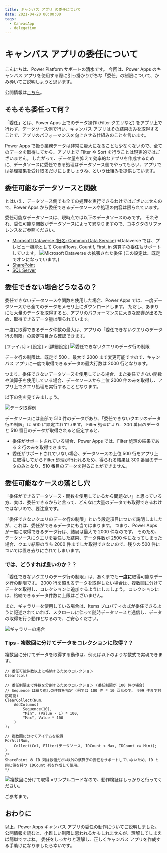 ```yaml
---
title: キャンバス アプリ の委任について
date: 2021-04-20 00:00:00
tags:
  - CanvasApp
  - delegation
---
```


# キャンバス アプリの委任について

こんにちは、Power Platform サポートの清水です。
今回は、Power Apps のキャンバス アプリを使用する際に引っ掛かりがちな「委任」の制限について、かみ砕いてご説明しようと思います。


公開情報は[こちら](https://docs.microsoft.com/ja-jp/powerapps/maker/canvas-apps/delegation-overview)。

## そもそも委任って何？
「委任」とは、Power Apps 上でのデータ操作 (Filter クエリなど) をアプリ上で行わず、データソース側で行い、キャンバス アプリはその結果のみを取得することで、アプリのパフォーマンスを向上させる仕組みのことを言います。

Power Apps で扱う業務データは非常に膨大になることも少なくないので、全てのデータを取得してから、アプリ上で Filter や Sort を行うことは現実的ではございません。
したがって、データ量を抑えて効率的なアプリを作成するために、データソースに委任できる処理はデータソース側でやってもらい、アプリでは処理結果を受け取るだけにしましょうね、という仕組みを提供しています。

## 委任可能なデータソースと関数
とはいえ、データソース側でも全ての処理を実行できるわけではございませんので、Power Apps から委任できるデータソースや処理の内容は限られています。

委任可能なデータソースは、現時点では以下のデータソースのみです。
それぞれ、委任可能な関数がデータソースによって異なりますので、コネクタのリファレンスをご参照ください。
- [Microsoft Dataverse (旧名: Common Data Service)](https://docs.microsoft.com/ja-jp/connectors/commondataservice/#power-apps-delegable-functions-and-operations-for-dataverse)
※Dataverse では、プレビュー機能として CountRows, CountIf, First, in 演算子の委任もサポートしています。
![Microsoft Dataverse の拡張された委任](./canvasapp-delegation/img00.png)
(この設定は、既定でオンになっています。)
- [SharePoint](https://docs.microsoft.com/ja-jp/connectors/sharepointonline/#power-apps-delegable-functions-and-operations-for-sharepoint)
- [SQL Server](https://docs.microsoft.com/ja-jp/connectors/sql/#power-apps-delegable-functions-and-operations-for-sql-server)

## 委任できない場合どうなるの？
委任できないデータソースや関数を使用した場合、Power Apps では、一度データソースから全てのデータをメモリ上にダウンロードします。
ただし、あまりにも大量のデータを取得すると、アプリのパフォーマンスに大きな影響が出るため、取得できるデータ量は限られています。

一度に取得できるデータ件数の最大は、アプリの「委任できないクエリのデータ行の制限」の設定項目から確認できます。

[ファイル] > [設定] > [詳細設定]
![委任できないクエリのデータ行の制限](./canvasapp-delegation/img01.png)

データ行の制限は、既定で 500 、最大で 2000 まで変更可能ですので、キャンバス アプリに一度で取得できるデータの最大行数は 2000 行となります。

つまり、委任できないデータソースを使用している場合、また委任できない関数や演算子を使用している場合、データソースから上位 2000 件のみを取得し、アプリ上でクエリ処理を実行することとなります。

以下の例を見てみましょう。

![データ取得例](./canvasapp-delegation/img02.png)

データソースには全部で 510 件のデータがあり、「委任できないクエリのデータ行の制限」は 500 に設定されています。
Filter 処理により、300 番目のデータと 510 番目のデータが取得されると仮定すると、
- 委任がサポートされている場合、Power Apps では、Filter 処理の結果である 2 行のみを取得できます。
- 委任がサポートされていない場合、データソースの上位 500 行をアプリ上に取得してから Filter 処理が行われるため、得られる結果は 300 番目のデータのみとなり、510 番目のデータを得ることができません。

## 委任可能なケースの落とし穴
「委任ができるデータソース・関数を使用しているから問題ない」と思っている方、実は、委任できるからと言って、どんなに大量のデータでも取得できるわけではないので、要注意です。

「委任できないクエリのデータ行の制限」という設定項目について説明しましたが、これは、委任ができるデータにも当てはまります。
つまり、Power Apps が一度に取得できるデータ行は、結局は最大で 2000 件なのです。
そのため、データソースにクエリを委任した結果、データ件数が 2500 件になってしまった場合、クエリ結果のうち 2000 件までしか取得できないので、残りの 500 件については置き去りにされてしまいます。

### では、どうすれば良いのか？？
「委任できないクエリのデータ行の制限」は、あくまでも**一度に**取得可能なデータ行の制限です。
2000 行を超えるデータを取得したい場合は、複数回に分けてデータを取得し、コレクションに追加するようにしましょう。
コレクションには、格納できるデータ件数に上限はございません。

また、ギャラリーを使用している場合は、Items プロパティの式が委任できるように記述されていれば、スクロールに伴って随時データソースと通信し、データの取得を行う動作となるので、ご安心ください。

![ギャラリーの場合](./canvasapp-delegation/img03.png)

### Tips - 複数回に分けてデータをコレクションに取得？？
複数回に分けてデータを取得する動作は、例えば以下のような数式で実現できます。

```OnSelect
// 委任可能件数以上に格納するためのコレクション
Clear(col) 

// 委任制限まで件数を分割するためのコレクション (委任制限が 100 件の場合)
// Sequence は繰り返しの件数を指定 (例では 100 件 * 10 回なので、 999 件まで対応可能)
ClearCollect(Num, 
    AddColumns(
        Sequence(10), 
        "Min", (Value - 1) * 100, 
        "Max", Value * 100
    )
);

// 複数回に分けてアイテムを取得
ForAll(Num,
    Collect(Col, FIlter(データソース, IDCount < Max, IDCount >= Min));
)
/*
SharePoint の ID 列は数値だが=以外の演算子の委任をサポートしていないため、ID と同じ値を持つ IDCount 列を作成して使用。
*/
```


![複数回に分けて取得](./canvasapp-delegation/img04.png)
※サンプルコードなので、動作検証はしっかりと行ってください。

ご参考まで。

## おわりに
以上、Power Apps キャンバス アプリの委任の動作についてご説明しました。
公開情報を読むと、小難しい制限に思われるかもしれませんが、理解してしまえば簡単ですよね。
委任をしっかりと理解し、正しくキャンバス アプリを作成する手助けになりましたら幸いです。


